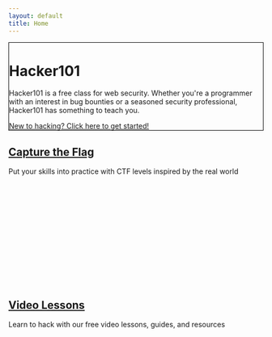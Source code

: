 ```yaml
---
layout: default
title: Home
---
```


<div class="container-fluid">
	<div class="position-relative overflow-hidden row mb-5 text-center bg-light text-dark" style="border: 1px solid black">
	  <div class="col">
	    <h1 class="display-5 font-weight-normal">Hacker101</h1>
	    <p class="lead font-weight-normal">Hacker101 is a free class for web security. Whether you're a programmer with an interest in bug bounties or a seasoned security professional, Hacker101 has something to teach you.</p>
	    <a class="btn btn-success mb-2" href="resources#2">New to hacking? Click here to get started!</a>
	  </div>
	  <div class="product-device box-shadow d-none d-md-block"></div>
	  <div class="product-device product-device-2 box-shadow d-none d-md-block"></div>
	</div>
	<div class="row">
	  <div class="bg-light col-sm-35 offset-md-2 border border-dark text-center text-dark overflow-hidden">
	    <div class="mt-2 pt-2">
	      <h2 class="display-5"><a href="https://ctf.hacker101.com/" class="text-dark">Capture the Flag</a></h2>
	      <p class="lead"><a href="https://ctf.hacker101.com/" class="text-dark" style="text-decoration: none">Put your skills into practice with CTF levels inspired by the real world</a></p>
	    </div>
	    <a href="https://ctf.hacker101.com/" class="pb-0 mb-0"><div class="mx-auto pb-0 mb-0 bg-dark" style="width: 300px; height: 200px; border-radius: 15px 15px 0 0; background-image: url(assets/images/ctf.png); background-size: contain;"></div></a>
	  </div>
	  <div class="bg-dark col-sm-35 offset-md-4 border border-success text-center text-white overflow-hidden">
	    <div class="mt-2 pt-2">
	      <h2 class="display-5e"><a href="videos" class="text-white">Video Lessons</a></h2>
	      <p class="lead"><a href="videos" class="text-white" style="text-decoration: none">Learn to hack with our free video lessons, guides, and resources</a></p>
	    </div>
	    <a href="videos" class="pb-0 mb-0"><div class="mx-auto pb-0 mb-0" style="width: 300px; height: 200px; border-radius: 15px 15px 0 0; background-image: url(assets/images/lessons.png); background-size: contain;"></div></a>
	  </div>
	</div>
</div>
